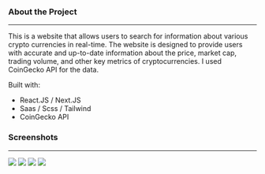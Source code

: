 
### About the Project

------------


This is a website that allows users to search for information about various crypto currencies in real-time. The website is designed to provide users with accurate and up-to-date information about the price, market cap, trading volume, and other key metrics of cryptocurrencies. I used CoinGecko API for the data.


Built with: 
 -  React.JS / Next.JS
 -  Saas / Scss / Tailwind
 -  CoinGecko API

### Screenshots
------------
![](https://cdn.discordapp.com/attachments/336171716126572548/1201290827247394816/image.png?ex=65c94844&is=65b6d344&hm=36b513498b08e90d6de092274dacc6be8926476677e99c7ad65aa0e592b38f38&)
![](https://cdn.discordapp.com/attachments/336171716126572548/1201290866338304130/image.png?ex=65c9484d&is=65b6d34d&hm=471ebc6d39f4530e6631b3203ffaabcbd2dbb798a0f907341248b4ea468c3d42&)
![](https://cdn.discordapp.com/attachments/336171716126572548/1201290898454102056/image.png?ex=65c94855&is=65b6d355&hm=12ae316e808209bda23b1081931f30ee8e3d4df4a17fdf65bdceceff960196ee&)
![](https://cdn.discordapp.com/attachments/336171716126572548/1201290946915078306/image.png?ex=65c94860&is=65b6d360&hm=257e4d7a62b918d2d68762a546fb8fcde6575b92a2de971689c4e0ed0c988fef&)

